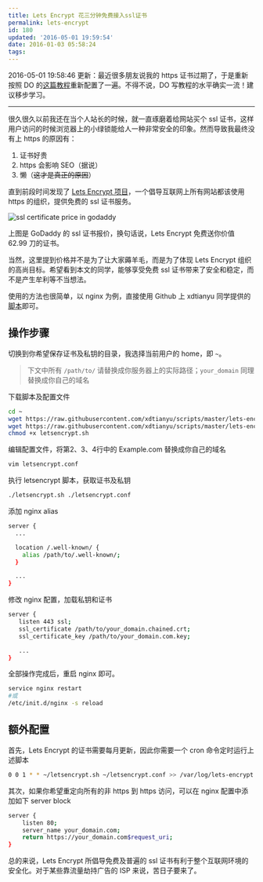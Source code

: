 ```yaml
---
title: Lets Encrypt 花三分钟免费接入ssl证书
permalink: lets-encrypt
id: 180
updated: '2016-05-01 19:59:54'
date: 2016-01-03 05:58:24
tags:
---
```


2016-05-01 19:58:46 更新：最近很多朋友说我的 https 证书过期了，于是重新按照 DO 的[这篇教程](https://www.digitalocean.com/community/tutorials/how-to-secure-nginx-with-let-s-encrypt-on-ubuntu-14-04)重新配置了一遍。不得不说，DO 写教程的水平确实一流！建议移步学习。

---

很久很久以前我还在当个人站长的时候，就一直琢磨着给网站买个 ssl 证书，这样用户访问的时候浏览器上的小绿锁能给人一种非常安全的印象。然而导致我最终没有上 https 的原因有：

1. 证书好贵 
2. https 会影响 SEO（据说） 
3. 懒（~~这才是真正的原因~~）

直到前段时间发现了 [Lets Encrypt 项目](https://letsencrypt.org/)，一个倡导互联网上所有网站都该使用 https 的组织，提供免费的 ssl 证书服务。

![ssl certificate price in godaddy](http://ww3.sinaimg.cn/bmiddle/831e9385gw1ezlvzdzwsoj20a70fb75d.jpg)

上图是 GoDaddy 的 ssl 证书报价，换句话说，Lets Encrypt 免费送你价值 62.99 刀的证书。

当然，这里提到价格并不是为了让大家薅羊毛，而是为了体现 Lets Encrypt 组织的高尚目标。希望看到本文的同学，能够享受免费 ssl 证书带来了安全和稳定，而不是产生牟利等不当想法。

使用的方法也很简单，以 nginx 为例，直接使用 Github 上 xdtianyu 同学提供的[脚本](https://github.com/xdtianyu/scripts/tree/master/lets-encrypt)即可。

## 操作步骤

切换到你希望保存证书及私钥的目录，我选择当前用户的 home，即 `~`。

> 下文中所有 `/path/to/` 请替换成你服务器上的实际路径；`your_domain` 同理替换成你自己的域名

下载脚本及配置文件

```bash
cd ~
wget https://raw.githubusercontent.com/xdtianyu/scripts/master/lets-encrypt/letsencrypt.conf
wget https://raw.githubusercontent.com/xdtianyu/scripts/master/lets-encrypt/letsencrypt.sh
chmod +x letsencrypt.sh
```

编辑配置文件，将第2、3、4行中的 Example.com 替换成你自己的域名

```bash
vim letsencrypt.conf
```

执行 letsencrypt 脚本，获取证书及私钥

```bash
./letsencrypt.sh ./letsencrypt.conf
```

添加 nginx alias

```bash
server {
  ...

  location /.well-known/ {
    alias /path/to/.well-known/;
  }

  ...
}
```

修改 nginx 配置，加载私钥和证书
```bash
server {
   listen 443 ssl;
   ssl_certificate /path/to/your_domain.chained.crt;
   ssl_certificate_key /path/to/your_domain.com.key;

   ...
}
```

全部操作完成后，重启 nginx 即可。


```bash
service nginx restart
#或 
/etc/init.d/nginx -s reload
```

## 额外配置

首先，Lets Encrypt 的证书需要每月更新，因此你需要一个 cron 命令定时运行上述脚本

```bash
0 0 1 * * ~/letsencrypt.sh ~/letsencrypt.conf >> /var/log/lets-encrypt.log 2>&1
```

其次，如果你希望重定向所有的非 https 到 https 访问，可以在 nginx 配置中添加如下 server block

```bash
server {
    listen 80;
    server_name your_domain.com;
    return https://your_domain.com$request_uri;
}
```

总的来说，Lets Encrypt 所倡导免费及普遍的 ssl 证书有利于整个互联网环境的安全化。对于某些靠流量劫持广告的 ISP 来说，苦日子要来了。

